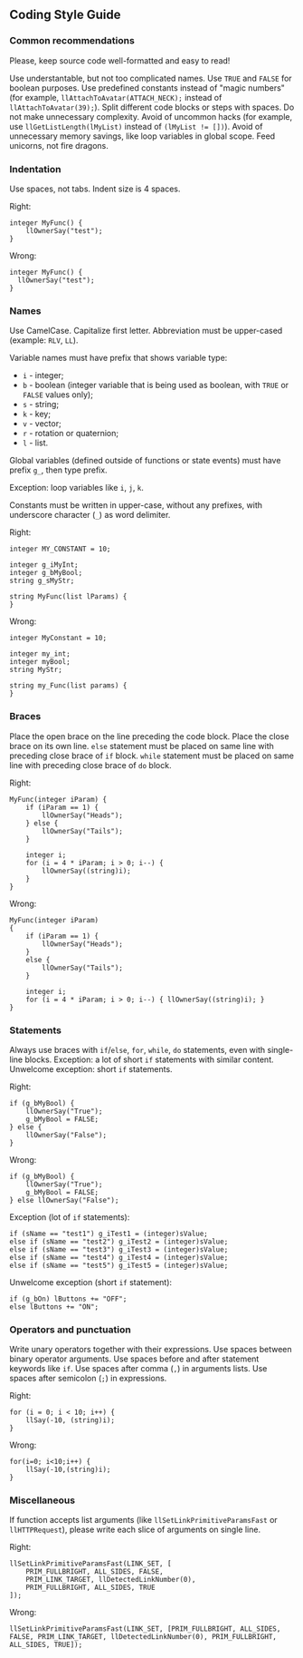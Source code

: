 ## Coding Style Guide

### Common recommendations
Please, keep source code well-formatted and easy to read!

Use understantable, but not too complicated names.
Use `TRUE` and `FALSE` for boolean purposes.
Use predefined constants instead of "magic numbers" (for example, `llAttachToAvatar(ATTACH_NECK);` instead of `llAttachToAvatar(39);`).
Split different code blocks or steps with spaces.
Do not make unnecessary complexity.
Avoid of uncommon hacks (for example, use `llGetListLength(lMyList)` instead of `(lMyList != [])`).
Avoid of unnecessary memory savings, like loop variables in global scope.
Feed unicorns, not fire dragons.

### Indentation
Use spaces, not tabs. Indent size is 4 spaces.

Right:
```
integer MyFunc() {
    llOwnerSay("test");
}
```
Wrong:
```
integer MyFunc() {
  llOwnerSay("test");
}
```

### Names
Use CamelCase. Capitalize first letter.
Abbreviation must be upper-cased (example: `RLV`, `LL`).

Variable names must have prefix that shows variable type:
 - `i` - integer;
 - `b` - boolean (integer variable that is being used as boolean, with `TRUE` or `FALSE` values only);
 - `s` - string;
 - `k` - key;
 - `v` - vector;
 - `r` - rotation or quaternion;
 - `l` - list.

Global variables (defined outside of functions or state events) must have prefix `g_`, then type prefix.

Exception: loop variables like `i`, `j`, `k`.

Constants must be written in upper-case, without any prefixes, with underscore character (`_`) as word delimiter.

Right:
```
integer MY_CONSTANT = 10;

integer g_iMyInt;
integer g_bMyBool;
string g_sMyStr;

string MyFunc(list lParams) {
}
```
Wrong:
```
integer MyConstant = 10;

integer my_int;
integer myBool;
string MyStr;

string my_Func(list params) {
}
```

### Braces
Place the open brace on the line preceding the code block.
Place the close brace on its own line.
`else` statement must be placed on same line with preceding close brace of `if` block.
`while` statement must be placed on same line with preceding close brace of `do` block.

Right:
```
MyFunc(integer iParam) {
    if (iParam == 1) {
        llOwnerSay("Heads");
    } else {
        llOwnerSay("Tails");
    }
    
    integer i;
    for (i = 4 * iParam; i > 0; i--) {
        llOwnerSay((string)i);
    }
}
```
Wrong:
```
MyFunc(integer iParam)
{
    if (iParam == 1) {
        llOwnerSay("Heads");
    }
    else {
        llOwnerSay("Tails");
    }
    
    integer i;    
    for (i = 4 * iParam; i > 0; i--) { llOwnerSay((string)i); }
}
```

### Statements
Always use braces with `if`/`else`, `for`, `while`, `do` statements, even with single-line blocks.
Exception: a lot of short `if` statements with similar content.
Unwelcome exception: short `if` statements.

Right:
```
if (g_bMyBool) {
    llOwnerSay("True");
    g_bMyBool = FALSE;
} else {
    llOwnerSay("False");
}
```
Wrong:
```
if (g_bMyBool) {
    llOwnerSay("True");
    g_bMyBool = FALSE;
} else llOwnerSay("False");
```
Exception (lot of `if` statements):
```
if (sName == "test1") g_iTest1 = (integer)sValue;
else if (sName == "test2") g_iTest2 = (integer)sValue;
else if (sName == "test3") g_iTest3 = (integer)sValue;
else if (sName == "test4") g_iTest4 = (integer)sValue;
else if (sName == "test5") g_iTest5 = (integer)sValue;
```
Unwelcome exception (short `if` statement):
```
if (g_bOn) lButtons += "OFF";
else lButtons += "ON";
```

### Operators and punctuation
Write unary operators together with their expressions.
Use spaces between binary operator arguments.
Use spaces before and after statement keywords like `if`.
Use spaces after comma (`,`) in arguments lists.
Use spaces after semicolon (`;`) in expressions.

Right:
```
for (i = 0; i < 10; i++) {
    llSay(-10, (string)i);
}
```
Wrong:
```
for(i=0; i<10;i++) {
    llSay(-10,(string)i);
}
```

### Miscellaneous
If function accepts list arguments (like `llSetLinkPrimitiveParamsFast` or `llHTTPRequest`), please write each slice of arguments on single line.

Right:
```
llSetLinkPrimitiveParamsFast(LINK_SET, [
    PRIM_FULLBRIGHT, ALL_SIDES, FALSE,
    PRIM_LINK_TARGET, llDetectedLinkNumber(0),
    PRIM_FULLBRIGHT, ALL_SIDES, TRUE
]);
```
Wrong:
```
llSetLinkPrimitiveParamsFast(LINK_SET, [PRIM_FULLBRIGHT, ALL_SIDES, FALSE, PRIM_LINK_TARGET, llDetectedLinkNumber(0), PRIM_FULLBRIGHT, ALL_SIDES, TRUE]);
```

